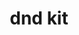 ---
title: 'dnd kit'
description: 'A lightweight, performant, accessible and extensible drag & drop toolkit for React.'
link: 'https://dndkit.com/'
imageURL: 'https://res.cloudinary.com/dc6mrv5cb/image/upload/v1718793649/personal-resources/react/dndkit.com__uhnvdz_i0pksl.webp'
---